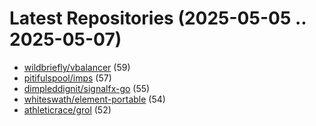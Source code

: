 # Latest Repositories (2025-05-05 .. 2025-05-07)

- [wildbriefly/vbalancer](https://github.com/wildbriefly/vbalancer) (59)
- [pitifulspool/imps](https://github.com/pitifulspool/imps) (57)
- [dimpleddignit/signalfx-go](https://github.com/dimpleddignit/signalfx-go) (55)
- [whiteswath/element-portable](https://github.com/whiteswath/element-portable) (54)
- [athleticrace/grol](https://github.com/athleticrace/grol) (52)

